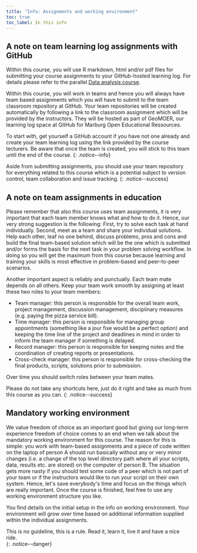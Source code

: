 ```yaml
---
title: "Info: Assignments and working environment"
toc: true
toc_label: In this info
---
```


## A note on team learning log assignments with GitHub
Within this course, you will use R markdown, html and/or pdf files for submitting your course assignments to your GitHub-hosted learning log. For details please refer to the parallel [Data analysis course](https://oer.uni-marburg.de/goto.php?target=crs_326&client_id=mriliasmooc). 

Within this course, you will work in teams and hence you will always have team based assignments which you will have to submit to the team classroom repository at GitHub. Your team repositories will be created automatically by following a link to the classroom assignment which will be provided by the instructors. They will be hosted as part of GeoMOER, our learning log space at GitHub for Marburg Open Educational Ressources.

To start with, get yourself a GitHub account if you have not one already and create your team learning log using the link provided by the course lecturers. Be aware that once the team is created, you will stick to this team until the end of the course.
{: .notice--info}

Aside from submitting assignments, you should use your team repository for everything related to this course which is a potential subject to version control, team collaboration and issue tracking.
{: .notice--success}


## A note on team assignments in education
Please remember that also this course uses team assignments, it is very important that each team member knows what and how to do it. Hence, our very strong suggestion is the following: First, try to solve each task at hand individually. Second, meet as a team and share your individual solutions. Help each other, leaf no one behind, discuss problems, pros and cons and build the final team-based solution which will be the one which is submitted and/or forms the basis for the next task in your problem solving workflow. In doing so you will get the maximum from this course because learning and training your skills is most effective in problem-based and peer-to-peer scenarios.

Another important aspect is reliably and punctually. Each team mate depends on all others. Keep your team work smooth by assigning at least these two roles to your team members:
  
  * Team manager: this person is responsible for the overall team work, project management, discussion management, disciplinary measures (e.g. paying the pizza service bill).
  * Time manager: this person is responsible for managing group appointments (something like a jour fixe would be a perfect option) and keeping the time line of the project and deadlines in mind in order to inform the team manager if something is delayed.
  * Record manager: this person is responsible for keeping notes and the coordination of creating reports or presentations.
  * Cross-check manager: this person is responsible for cross-checking the final products, scripts, solutions prior to submission.

Over time you should switch roles between your team mates.

Please do not take any shortcuts here, just do it right and take as much from this course as you can.
{: .notice--success}


## Mandatory working environment
We value freedom of choice as an important good but giving our long-term experience freedom of choice comes to an end when we talk about the mandatory working environment for this course. The reason for this is simple: you work with team-based assignments and a piece of code written on the laptop of person A should run basically without any or very minor changes (i.e. a change of the top level directory path where all your scripts, data, results etc. are stored) on the computer of person B. The situation gets more nasty if you should test some code of a peer which is not part of your team or if the instructors would like to run your script on their own system. Hence, let's save everybody's time and focus on the things which are really important. Once the course is finished, feel free to use any working environment structure you like.

You find details on the initial setup in the info on working environment. Your environment will grow over time based on additional information supplied within the individual assignments. 

This is no guideline, this is a rule. Read it, learn it, live it and have a nice ride.  
{: .notice--danger}


